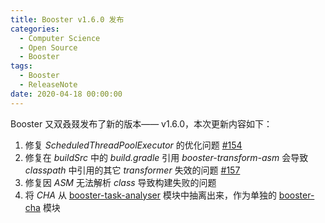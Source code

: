 ```yaml
---
title: Booster v1.6.0 发布
categories:
  - Computer Science
  - Open Source
  - Booster
tags:
  - Booster
  - ReleaseNote
date: 2020-04-18 00:00:00
---
```


Booster 又双叒叕发布了新的版本—— v1.6.0，本次更新内容如下：

1. 修复 *ScheduledThreadPoolExecutor* 的优化问题 [#154](https://github.com/didi/booster/issues/154)
1. 修复在 *buildSrc* 中的 *build.gradle* 引用 *booster-transform-asm* 会导致 *classpath* 中引用的其它 *transformer* 失效的问题 [#157](https://github.com/didi/booster/issues/157)
1. 修复因 *ASM* 无法解析 *class* 导致构建失败的问题
1. 将 *CHA* 从 [booster-task-analyser](https://github.com/didi/booster/tree/master/booster-task-analyser) 模块中抽离出来，作为单独的 [booster-cha](https://github.com/didi/booster/tree/master/booster-cha) 模块